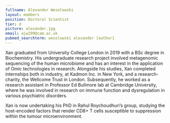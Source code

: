 ```yaml
---
fullname: Alexander Wesolowski
layout: members
position: Doctoral Scientist
tier: d
picture: alexander.jpg 
email: ajw299@cam.ac.uk 
pubmed_searchterm: wesolowski alexander [author] 
---
```


Xan graduated from University College London in 2019 with a BSc degree in Biochemistry. His undergraduate research project involved metagenomic sequencing of the human microbiome and has an interest in the application of Omic technologies in research. Alongside his studies, Xan completed internships both in industry, at Kadmon Inc. in New York, and a research-charity, the Wellcome Trust in London. Subsequently, he worked as a research assistant in Professor Ed Bullmore lab at Cambridge University, where he was involved in research on immune function and dysregulation in various psychiatric disorders.

Xan is now undertaking his PhD in Rahul Roychoudhuri’s group, studying the host-encoded factors that render CD8+ T cells susceptible to suppression within the tumour microenvironment.